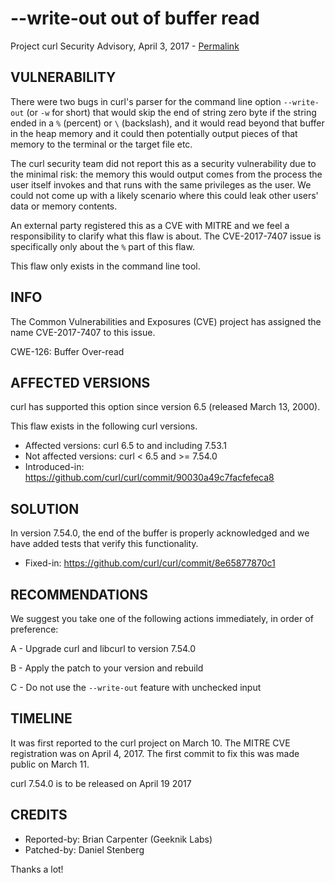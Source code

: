 --write-out out of buffer read
==============================

Project curl Security Advisory, April 3, 2017 -
[Permalink](https://curl.se/docs/CVE-2017-7407.html)

VULNERABILITY
-------------

There were two bugs in curl's parser for the command line option `--write-out`
(or `-w` for short) that would skip the end of string zero byte if the string
ended in a `%` (percent) or `\` (backslash), and it would read beyond that
buffer in the heap memory and it could then potentially output pieces of that
memory to the terminal or the target file etc.

The curl security team did not report this as a security vulnerability due to
the minimal risk: the memory this would output comes from the process the user
itself invokes and that runs with the same privileges as the user. We could
not come up with a likely scenario where this could leak other users' data or
memory contents.

An external party registered this as a CVE with MITRE and we feel a
responsibility to clarify what this flaw is about. The CVE-2017-7407 issue is
specifically only about the `%` part of this flaw.

This flaw only exists in the command line tool.

INFO
----

The Common Vulnerabilities and Exposures (CVE) project has assigned the name
CVE-2017-7407 to this issue.

CWE-126: Buffer Over-read

AFFECTED VERSIONS
-----------------

curl has supported this option since version 6.5 (released March 13, 2000).

This flaw exists in the following curl versions.

- Affected versions: curl 6.5 to and including 7.53.1
- Not affected versions: curl < 6.5 and >= 7.54.0
- Introduced-in: https://github.com/curl/curl/commit/90030a49c7facfefeca8

SOLUTION
------------

In version 7.54.0, the end of the buffer is properly acknowledged and we have
added tests that verify this functionality.

- Fixed-in: https://github.com/curl/curl/commit/8e65877870c1

RECOMMENDATIONS
---------------

We suggest you take one of the following actions immediately, in order of
preference:

 A - Upgrade curl and libcurl to version 7.54.0

 B - Apply the patch to your version and rebuild

 C - Do not use the `--write-out` feature with unchecked input

TIMELINE
---------

It was first reported to the curl project on March 10. The MITRE CVE
registration was on April 4, 2017. The first commit to fix this was made
public on March 11.

curl 7.54.0 is to be released on April 19 2017

CREDITS
-------

- Reported-by: Brian Carpenter (Geeknik Labs)
- Patched-by: Daniel Stenberg

Thanks a lot!
